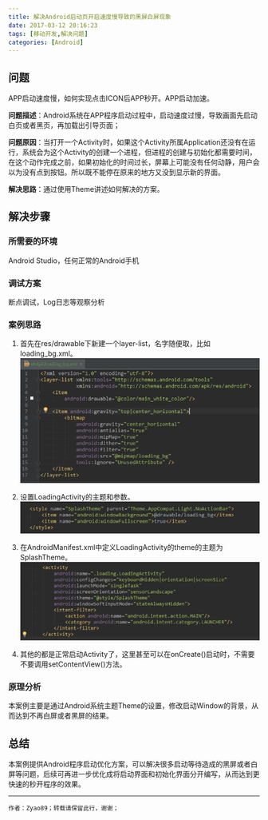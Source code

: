 ```yaml
---
title: 解决Android启动页开启速度慢导致的黑屏白屏现象
date: 2017-03-12 20:16:23
tags: [移动开发,解决问题]
categories: [Android]
---
```


## 问题

APP启动速度慢，如何实现点击ICON后APP秒开。APP启动加速。

**问题描述**：Android系统在APP程序启动过程中，启动速度过慢，导致画面先启动白页或者黑页，再加载出引导页面；

**问题原因**：当打开一个Activity时，如果这个Activity所属Application还没有在运行，系统会为这个Activity的创建一个进程，但进程的创建与初始化都需要时间，在这个动作完成之前，如果初始化的时间过长，屏幕上可能没有任何动静，用户会以为没有点到按钮。所以既不能停在原来的地方又没到显示新的界面。

 <!--more-->

**解决思路**：通过使用Theme讲述如何解决的方案。

## 解决步骤

### 所需要的环境

Android Studio，任何正常的Android手机

### 调试方案

断点调试，Log日志等观察分析

### 案例思路

1. 首先在res/drawable下新建一个layer-list，名字随便取，比如loading_bg.xml。
![上面是背景颜色，下面是一张图片，其他参数随意。](IMG_001.png)

2. 设置LoadingActivity的主题和参数。
![这里主要是设置windowBackground的图片值。](IMG_002.png)

3. 在AndroidManifest.xml中定义LoadingActivity的theme的主题为SplashTheme。
![主题为SplashTheme。](IMG_003.png)

4. 其他的都是正常启动Activity了，这里甚至可以在onCreate()启动时，不需要不要调用setContentView()方法。

### 原理分析

本案例主要是通过Android系统主题Theme的设置，修改启动Window的背景，从而达到不再白屏或者黑屏的结果。

## 总结

本案例提供Android程序启动优化方案，可以解决很多启动等待造成的黑屏或者白屏等问题，后续可再进一步优化成将启动界面和初始化界面分开编写，从而达到更快速的秒开程序的效果。

---

`作者：Zyao89；转载请保留此行，谢谢；`
